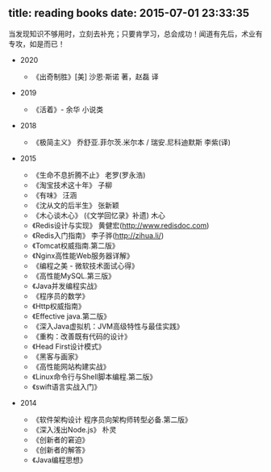 title: reading books
date: 2015-07-01 23:33:35
---
当发现知识不够用时，立刻去补充；只要肯学习，总会成功！闻道有先后，术业有专攻，如是而已！
- 2020
    + 《出奇制胜》[美] 沙恩·斯诺 著，赵磊 译

- 2019
    + 《活着》- 余华 小说类

- 2018
    + 《极简主义》 乔舒亚.菲尔茨.米尔本 / 瑞安.尼科迪默斯    李紫(译)
    
- 2015
    - 《生命不息折腾不止》 老罗(罗永浩)
    - 《淘宝技术这十年》 子柳
    - 《有味》 汪涵
    - 《沈从文的后半生》 张新颖
    - 《木心谈木心》 (《文学回忆录》补遗)  木心
    - 《Redis设计与实现》 黄健宏(http://www.redisdoc.com)
    - 《Redis入门指南》 李子骅(http://zihua.li/)
    - 《Tomcat权威指南.第二版》 
    + 《Nginx高性能Web服务器详解》 
    + 《编程之美 - 微软技术面试心得》 
    + 《高性能MySQL.第三版》 
    + 《Java并发编程实战》 
    + 《程序员的数学》 
    + 《Http权威指南》 
    + 《Effective java.第二版》 
    + 《深入Java虚拟机：JVM高级特性与最佳实践》 
    + 《重构：改善既有代码的设计》 
    + 《Head First设计模式》 
    + 《黑客与画家》 
    + 《高性能网站构建实战》 
    + 《Linux命令行与Shell脚本编程.第二版》 
    + 《swift语言实战入门》 
    
- 2014
    + 《软件架构设计 程序员向架构师转型必备.第二版》
    + 《深入浅出Node.js》 朴灵
    + 《创新者的窘迫》
    + 《创新者的解答》
    + 《Java编程思想》